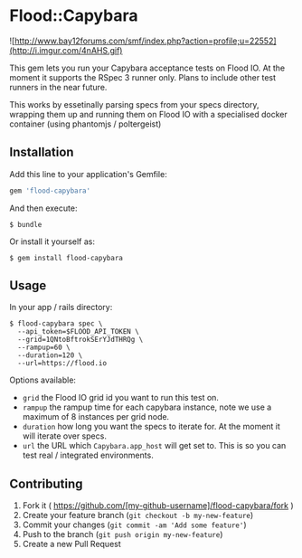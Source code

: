# Flood::Capybara

![http://www.bay12forums.com/smf/index.php?action=profile;u=22552](http://i.imgur.com/4nAHS.gif)

This gem lets you run your Capybara acceptance tests on Flood IO. At the moment it supports the RSpec 3 runner only. Plans to include other test runners in the near future.

This works by essetinally parsing specs from your specs directory, wrapping them up and running them on Flood IO with a specialised docker container (using phantomjs / poltergeist)

## Installation

Add this line to your application's Gemfile:

```ruby
gem 'flood-capybara'
```

And then execute:

    $ bundle

Or install it yourself as:

    $ gem install flood-capybara

## Usage

In your app / rails directory:

```
$ flood-capybara spec \
  --api_token=$FLOOD_API_TOKEN \
  --grid=1QNtoBftrokSErYJdTHRQg \
  --rampup=60 \
  --duration=120 \
  --url=https://flood.io
```

Options available:

- `grid` the Flood IO grid id you want to run this test on.
- `rampup` the rampup time for each capybara instance, note we use a maximum of 8 instances per grid node.
- `duration` how long you want the specs to iterate for. At the moment it will iterate over specs.
- `url` the URL which `Capybara.app_host` will get set to. This is so you can test real / integrated environments.

## Contributing

1. Fork it ( https://github.com/[my-github-username]/flood-capybara/fork )
2. Create your feature branch (`git checkout -b my-new-feature`)
3. Commit your changes (`git commit -am 'Add some feature'`)
4. Push to the branch (`git push origin my-new-feature`)
5. Create a new Pull Request
